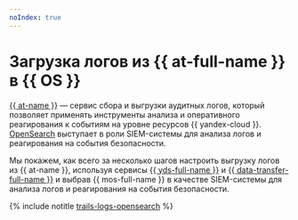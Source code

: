 ```yaml
---
noIndex: true
---
```


# Загрузка логов из {{ at-full-name }} в {{ OS }}

[{{ at-name }}](../../audit-trails) — сервис сбора и выгрузки аудитных логов, который позволяет применять инструменты анализа и оперативного реагирования к событиям на уровне ресурсов {{ yandex-cloud }}. [OpenSearch](../../managed-opensearch/) выступает в роли SIEM-системы для анализа логов и реагирования на события безопасности.

Мы покажем, как всего за несколько шагов настроить выгрузку логов из {{ at-name }}, используя сервисы [{{ yds-full-name }}](../../data-streams/) и [{{ data-transfer-full-name }}](../../data-transfer/) и выбрав {{ mos-full-name }} в качестве SIEM-системы для анализа логов и реагирования на события безопасности.

{% include notitle [trails-logs-opensearch](../../_tutorials/security/trails-logs-opensearch.md) %}
